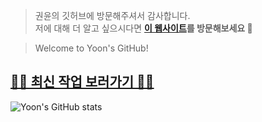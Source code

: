 > 권윤의 깃허브에 방문해주셔서 감사합니다.  
> 저에 대해 더 알고 싶으시다면 **[이 웹사이트](https://doongzi.works/projects/yoon-kwon/)를 방문해보세요 🙂**

> Welcome to Yoon's GitHub!

## [🚕🚐 최신 작업 보러가기 🚌🚗](https://doongzi.works/doongzipedia)

<!--- ![권운](https://user-images.githubusercontent.com/96626216/178883914-c2b6f99b-436c-4e24-848b-616d361e31cf.png) --->

<!---
yoonk2/yoonk2 is a ✨ special ✨ repository because its `README.md` (this file) appears on your GitHub profile.
You can click the Preview link to take a look at your changes.
--->

![Yoon's GitHub stats](https://github-readme-stats.vercel.app/api?username=yoonk2&show_icons=true&theme=radical)
